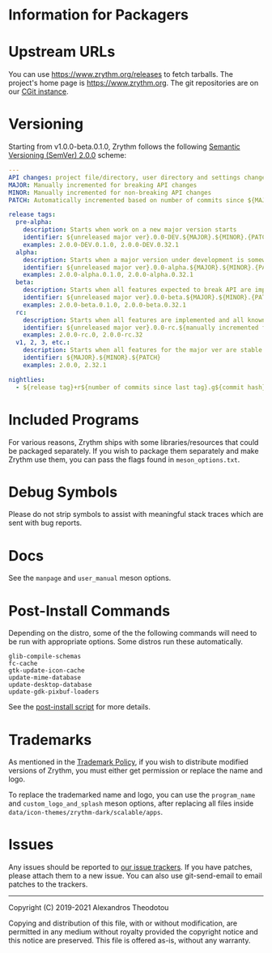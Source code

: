 Information for Packagers
=========================

# Upstream URLs

You can use
https://www.zrythm.org/releases
to fetch tarballs. The project's home page is
https://www.zrythm.org. The git repositories are
on our [CGit instance](https://git.zrythm.org/cgit/).

# Versioning

Starting from v1.0.0-beta.0.1.0, Zrythm follows
the following
[Semantic Versioning (SemVer) 2.0.0](https://semver.org/)
scheme:

```yaml
---
API changes: project file/directory, user directory and settings changes
MAJOR: Manually incremented for breaking API changes
MINOR: Manually incremented for non-breaking API changes
PATCH: Automatically incremented based on number of commits since ${MAJOR}.${MINOR}.0

release tags:
  pre-alpha:
    description: Starts when work on a new major version starts
    identifier: ${unreleased major ver}.0.0-DEV.${MAJOR}.${MINOR}.{PATCH}
    examples: 2.0.0-DEV.0.1.0, 2.0.0-DEV.0.32.1
  alpha:
    description: Starts when a major version under development is somewhat usable
    identifier: ${unreleased major ver}.0.0-alpha.${MAJOR}.${MINOR}.{PATCH}
    examples: 2.0.0-alpha.0.1.0, 2.0.0-alpha.0.32.1
  beta:
    description: Starts when all features expected to break API are implemented
    identifier: ${unreleased major ver}.0.0-beta.${MAJOR}.${MINOR}.{PATCH}
    examples: 2.0.0-beta.0.1.0, 2.0.0-beta.0.32.1
  rc:
    description: Starts when all features are implemented and all known bugs are fixed
    identifier: ${unreleased major ver}.0.0-rc.${manually incremented for each release}
    examples: 2.0.0-rc.0, 2.0.0-rc.32
  v1, 2, 3, etc.:
    description: Starts when all features for the major ver are stable
    identifier: ${MAJOR}.${MINOR}.${PATCH}
    examples: 2.0.0, 2.32.1

nightlies:
  - ${release tag}+r${number of commits since last tag}.g${commit hash}
```

# Included Programs

For various reasons, Zrythm ships with some libraries/resources
that could be packaged separately. If you wish to package
them separately and make Zrythm use them, you can pass the
flags found in `meson_options.txt`.

# Debug Symbols

Please do not strip symbols to assist with
meaningful stack traces which are sent with bug
reports.

# Docs

See the `manpage` and `user_manual` meson options.

# Post-Install Commands

Depending on the distro, some of the
the following commands will need to be run with
appropriate options. Some distros run these
automatically.

    glib-compile-schemas
    fc-cache
    gtk-update-icon-cache
    update-mime-database
    update-desktop-database
    update-gdk-pixbuf-loaders

See the [post-install script](scripts/meson-post-install.scm)
for more details.

# Trademarks
As mentioned in the
[Trademark Policy](TRADEMARKS.md),
if you wish to distribute modified versions of
Zrythm, you must either get permission or replace
the name and logo.

To replace the trademarked name and logo, you can use
the `program_name` and `custom_logo_and_splash` meson
options, after replacing all files inside
`data/icon-themes/zrythm-dark/scalable/apps`.

# Issues
Any issues should be reported to
[our issue trackers](https://todo.sr.ht/~alextee/).
If you have patches, please attach them to a new
issue. You can also use git-send-email to email
patches to the trackers.

----

Copyright (C) 2019-2021 Alexandros Theodotou

Copying and distribution of this file, with or without modification,
are permitted in any medium without royalty provided the copyright
notice and this notice are preserved.  This file is offered as-is,
without any warranty.
